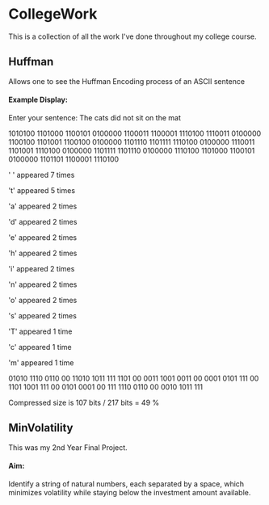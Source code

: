 # CollegeWork

This is a collection of all the work I've done throughout my college course.

## Huffman
Allows one to see the Huffman Encoding process of an ASCII sentence
#### Example Display:
Enter your sentence: The cats did not sit on the mat

1010100 1101000 1100101 0100000 1100011 1100001 1110100 1110011 0100000 1100100 1101001 1100100 0100000 1101110 1101111 1110100 0100000 1110011 1101001 1110100 0100000 1101111 1101110 0100000 1110100 1101000 1100101 0100000 1101101 1100001 1110100

' ' appeared 7 times

't' appeared 5 times

'a' appeared 2 times

'd' appeared 2 times

'e' appeared 2 times

'h' appeared 2 times

'i' appeared 2 times

'n' appeared 2 times

'o' appeared 2 times

's' appeared 2 times

'T' appeared 1 time

'c' appeared 1 time

'm' appeared 1 time

01010 1110 0110 00 11010 1011 111 1101 00 0011 1001 0011 00 0001 0101 111 00 1101 1001 111 00 0101 0001 00 111 1110 0110 00 0010 1011 111 

Compressed size is 107 bits / 217 bits = 49 %

## MinVolatility
This was my 2nd Year Final Project.
#### Aim:
Identify a string of natural numbers, each separated by a space, which minimizes volatility while staying below the investment amount available. 
